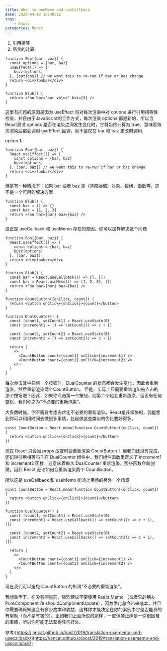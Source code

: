 ```yaml
---
title: When to useMemo and useCallback
date: 2020-04-13 15:40:12
tags:
    - React
categories: React
---
```

1. 引用相等
2. 昂贵的计算
<!-- more -->
```
function Foo({bar, baz}) {
  const options = {bar, baz}
  useEffect(() => {
    buzz(options)
  }, [options]) // we want this to re-run if bar or baz change
  return <div>foobar</div>
}

function Blub() {
  return <Foo bar="bar value" baz={3} />
}
```
这里有问题的原因是因为 useEffect 将对每次渲染中对 options 进行引用相等性检查，并且由于JavaScript的工作方式，每次渲染 options 都是新的，所以当React测试 options 是否在渲染之间发生变化时，它将始终计算为 true，意味着每次渲染后都会调用 useEffect 回调，而不是仅在 bar 和 baz 更改时调用.

option 1:
```
function Foo({bar, baz}) {
  React.useEffect(() => {
    const options = {bar, baz}
    buzz(options)
  }, [bar, baz]) // we want this to re-run if bar or baz change
  return <div>foobar</div>
}
```
但是有一种情况下：如果 bar 或者 baz 是（非原始值）对象、数组、函数等，这不是一个可用的解决方案
```
function Blub() {
  const bar = () => {}
  const baz = [1, 2, 3]
  return <Foo bar={bar} baz={baz} />
}
```
这正是 useCallback 和 useMemo 存在的原因。你可以这样解决这个问题
```
function Foo({bar, baz}) {
  React.useEffect(() => {
    const options = {bar, baz}
    buzz(options)
  }, [bar, baz])
  return <div>foobar</div>
}

function Blub() {
  const bar = React.useCallback(() => {}, [])
  const baz = React.useMemo(() => [1, 2, 3], [])
  return <Foo bar={bar} baz={baz} />
}
```

```
function CountButton({onClick, count}) {
  return <button onClick={onClick}>{count}</button>
}

function DualCounter() {
  const [count1, setCount1] = React.useState(0)
  const increment1 = () => setCount1(c => c + 1)

  const [count2, setCount2] = React.useState(0)
  const increment2 = () => setCount2(c => c + 1)

  return (
    <>
      <CountButton count={count1} onClick={increment1} />
      <CountButton count={count2} onClick={increment2} />
    </>
  )
}
```
每次单击其中任何一个按钮时，DualCounter 的状态都会发生变化，因此会重新渲染，然后重新渲染两个CountButton。 但是，实际上只需要重新渲染被点击的那个按钮吧？因此，如果你点击第一个按钮，则第二个也会重新渲染，但没有任何变化，我们称之为“不必要的重新渲染”。

大多数时候，你不需要考虑去优化不必要的重新渲染。React是非常快的，我能想到你可以利用时间去做很多事情，比起做这些类似的优化要好得多。
```
const CountButton = React.memo(function CountButton({onClick, count}) {
  return <button onClick={onClick}>{count}</button>
})
```

现在 React 只会当 props 改变时会重新渲染 CountButton！ 但我们还没有完成，还记得引用相等吗？在 DualCounter 组件中，我们组件函数里定义了 increment1 和 increment2 函数，这意味着每次 DualCounter 重新渲染，那些函数会新创建，因此 React 无论如何会重新渲染两个 CountButton。

所以这是 useCallback 和 useMemo 能派上用场的另外一个场景
```
const CountButton = React.memo(function CountButton({onClick, count}) {
  return <button onClick={onClick}>{count}</button>
})

function DualCounter() {
  const [count1, setCount1] = React.useState(0)
  const increment1 = React.useCallback(() => setCount1(c => c + 1), [])

  const [count2, setCount2] = React.useState(0)
  const increment2 = React.useCallback(() => setCount2(c => c + 1), [])

  return (
    <>
      <CountButton count={count1} onClick={increment1} />
      <CountButton count={count2} onClick={increment2} />
    </>
  )
}
```
现在我们可以避免 CountButton 的所谓“不必要的重新渲染”。

我想重申下，在没有测量前，强烈建议不要使用 React.Memo （或者它的朋友 PureComponent 和 shouldComponentUpdate），因为优化总会带来成本，并且你需要确保知道会有多少成本和收益，这样你才能决定在你的案例中它是否能真的有帮助（而不是有害的）。正如我们上面所说的那样，一直保持正确是一件很困难的事情，所以你可能无法获得任何好处。

参考:[https://jancat.github.io/post/2019/translation-usememo-and-usecallback/](https://jancat.github.io/post/2019/translation-usememo-and-usecallback/)